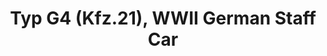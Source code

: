 ---
layout: product
title: "Typ G4 (Kfz.21), WWII German Staff Car"
price: "TBA" 
desc: "Maketa"
img_path: "/assets/img/ICM 35538.webp"
brand: "N/A"
available: false
special_offer: false
new: false
soon: false
cat: "010000"
subcat: "013600"
subsubcat: "0N/A"
sifra: "ICM 35538"
popular: false
spec: false
---